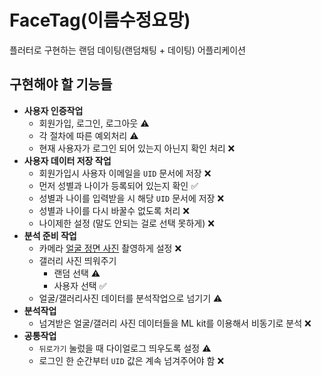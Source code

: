 # FaceTag(이름수정요망)

플러터로 구현하는 랜덤 데이팅(랜덤채팅 + 데이팅) 어플리케이션



## 구현해야 할 기능들

* **사용자 인증작업**
  * 회원가입, 로그인, 로그아웃 :warning:
  * 각 절차에 따른 예외처리 :warning:
  * 현재 사용자가 로그인 되어 있는지 아닌지 확인 처리 :x:
* **사용자 데이터 저장 작업**
  * 회원가입시 사용자 이메일을 `UID` 문서에 저장 :x:
  * 먼저 성별과 나이가 등록되어 있는지 확인 :white_check_mark:
  * 성별과 나이를 입력받을 시 해당 `UID` 문서에 저장 :x:
  * 성별과 나이를 다시 바꿀수 없도록 처리 :x:
  * 나이제한 설정 (말도 안되는 걸로 선택 못하게) :x:
* **분석 준비 작업**
  * 카메라 <u>얼굴 정면 사진</u> 촬영하게 설정 :x:
  * 갤러리 사진 띄워주기
    * 랜덤 선택 :warning:
    * 사용자 선택 :white_check_mark:
  * 얼굴/갤러리사진 데이터를 분석작업으로 넘기기 :warning:
* **분석작업**
  * 넘겨받은 얼굴/갤러리 사진 데이터들을 ML kit를 이용해서 비동기로 분석 :x:
* **공통작업**
  * `뒤로가기` 눌렀을 때 다이얼로그 띄우도록 설정 :warning:
  * 로그인 한 순간부터 `UID` 값은 계속 넘겨주어야 함 :x: